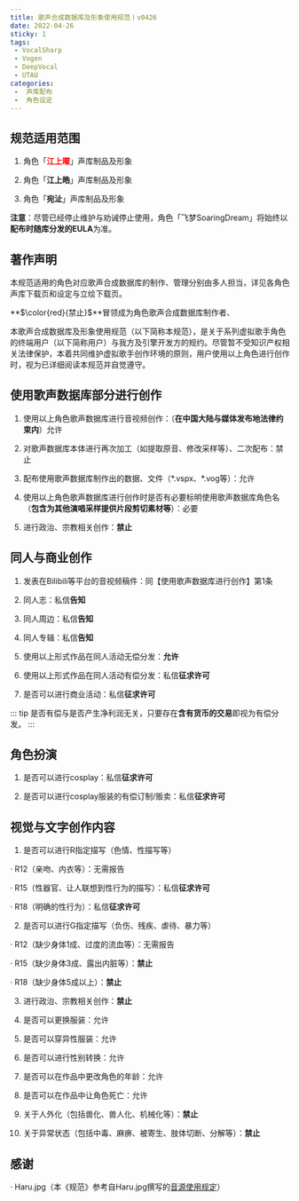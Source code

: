 ```yaml
---
title: 歌声合成数据库及形象使用规范丨v0426
date: 2022-04-26
sticky: 1
tags:
 - VocalSharp
 - Vogen
 - DeepVocal
 - UTAU
categories:
 -  声库配布
 -  角色设定
---
```


规范适用范围
----
1. 角色「<font color =#FF0000><b>江上曜</b></font>」声库制品及形象

2. 角色「**江上皓**」声库制品及形象

3. 角色「**宛沚**」声库制品及形象

**注意**：尽管已经停止维护与劝诫停止使用，角色「飞梦SoaringDream」将始终以**配布时随库分发的EULA**为准。

著作声明
----
本规范适用的角色对应歌声合成数据库的制作、管理分别由多人担当，详见各角色声库下载页和设定与立绘下载页。

**$\color{red}{禁止}$**冒领成为角色歌声合成数据库制作者、

本歌声合成数据库及形象使用规范（以下简称本规范），是关于系列虚拟歌手角色的终端用户（以下简称用户）与我方及引擎开发方的规约。尽管暂不受知识产权相关法律保护，本着共同维护虚拟歌手创作环境的原则，用户使用以上角色进行创作时，视为已详细阅读本规范并自觉遵守。

使用歌声数据库部分进行创作
----
1. 使用以上角色歌声数据库进行音视频创作：（**在中国大陆与媒体发布地法律约束内**）允许

2. 对歌声数据库本体进行再次加工（如提取原音、修改采样等）、二次配布：禁止

3. 配布使用歌声数据库制作出的数据、文件（\*.vspx、\*.vog等）：允许

4. 使用以上角色歌声数据库进行创作时是否有必要标明使用歌声数据库角色名（**包含为其他演唱采样提供片段剪切素材等**）：必要

5. 进行政治、宗教相关创作：**禁止**

同人与商业创作
----
1. 发表在Bilibili等平台的音视频稿件：同【使用歌声数据库进行创作】第1条

2. 同人志：私信**告知**

3. 同人周边：私信**告知**

4. 同人专辑：私信**告知**

5. 使用以上形式作品在同人活动无偿分发：**允许**

6. 使用以上形式作品在同人活动有偿分发：私信**征求许可**

7. 是否可以进行商业活动：私信**征求许可**

::: tip
是否有偿与是否产生净利润无关，只要存在**含有货币的交易**即视为有偿分发。
:::

角色扮演
----
1. 是否可以进行cosplay：私信**征求许可**

2. 是否可以进行cosplay服装的有偿订制/贩卖：私信**征求许可**

视觉与文字创作内容
----
1. 是否可以进行R指定描写（色情、性描写等）

  · R12（亲吻、内衣等）：无需报告 

  · R15（性器官、让人联想到性行为的描写）：私信**征求许可**

  · R18（明确的性行为）：私信**征求许可**

2. 是否可以进行G指定描写（负伤、残疾、虐待、暴力等）

  · R12（缺少身体1成、过度的流血等）：无需报告 

  · R15（缺少身体3成、露出内脏等）：**禁止** 

  · R18（缺少身体5成以上）：**禁止** 

3. 进行政治、宗教相关创作：**禁止**

4. 是否可以更换服装：允许

5. 是否可以穿异性服装：允许

6. 是否可以进行性别转换：允许 

7. 是否可以在作品中更改角色的年龄：允许

8. 是否可以在作品中让角色死亡：允许

9. 关于人外化（包括兽化、兽人化、机械化等）：**禁止**

10. 关于异常状态（包括中毒、麻痹、被寄生、肢体切断、分解等）：**禁止**

感谢
----
· Haru.jpg（本《规范》参考自Haru.jpg撰写的[音源使用规定](https://harujpg.wixsite.com/sanshoku/terms-1)）